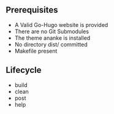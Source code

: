## Prerequisites
- A Valid Go-Hugo website is provided
- There are no Git Submodules
- The theme ananke is installed
- No directory dist/ committed
- Makefile present

## Lifecycle
- build
- clean
- post
- help